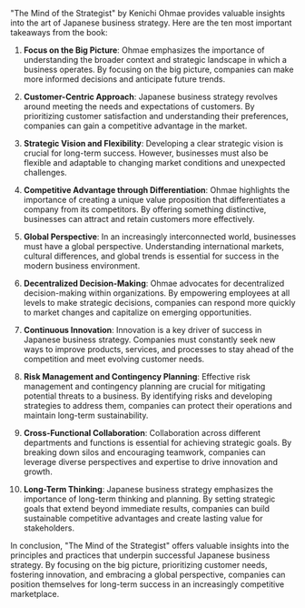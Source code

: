 "The Mind of the Strategist" by Kenichi Ohmae provides valuable insights into the art of Japanese business strategy. Here are the ten most important takeaways from the book:

1. **Focus on the Big Picture**: Ohmae emphasizes the importance of understanding the broader context and strategic landscape in which a business operates. By focusing on the big picture, companies can make more informed decisions and anticipate future trends.

2. **Customer-Centric Approach**: Japanese business strategy revolves around meeting the needs and expectations of customers. By prioritizing customer satisfaction and understanding their preferences, companies can gain a competitive advantage in the market.

3. **Strategic Vision and Flexibility**: Developing a clear strategic vision is crucial for long-term success. However, businesses must also be flexible and adaptable to changing market conditions and unexpected challenges.

4. **Competitive Advantage through Differentiation**: Ohmae highlights the importance of creating a unique value proposition that differentiates a company from its competitors. By offering something distinctive, businesses can attract and retain customers more effectively.

5. **Global Perspective**: In an increasingly interconnected world, businesses must have a global perspective. Understanding international markets, cultural differences, and global trends is essential for success in the modern business environment.

6. **Decentralized Decision-Making**: Ohmae advocates for decentralized decision-making within organizations. By empowering employees at all levels to make strategic decisions, companies can respond more quickly to market changes and capitalize on emerging opportunities.

7. **Continuous Innovation**: Innovation is a key driver of success in Japanese business strategy. Companies must constantly seek new ways to improve products, services, and processes to stay ahead of the competition and meet evolving customer needs.

8. **Risk Management and Contingency Planning**: Effective risk management and contingency planning are crucial for mitigating potential threats to a business. By identifying risks and developing strategies to address them, companies can protect their operations and maintain long-term sustainability.

9. **Cross-Functional Collaboration**: Collaboration across different departments and functions is essential for achieving strategic goals. By breaking down silos and encouraging teamwork, companies can leverage diverse perspectives and expertise to drive innovation and growth.

10. **Long-Term Thinking**: Japanese business strategy emphasizes the importance of long-term thinking and planning. By setting strategic goals that extend beyond immediate results, companies can build sustainable competitive advantages and create lasting value for stakeholders.

In conclusion, "The Mind of the Strategist" offers valuable insights into the principles and practices that underpin successful Japanese business strategy. By focusing on the big picture, prioritizing customer needs, fostering innovation, and embracing a global perspective, companies can position themselves for long-term success in an increasingly competitive marketplace.